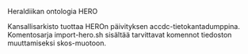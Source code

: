 Heraldiikan ontologia HERO

Kansallisarkisto tuottaa HEROn päivityksen accdc-tietokantadumppina. Komentosarja import-hero.sh sisältää tarvittavat komennot tiedoston muuttamiseksi skos-muotoon.
